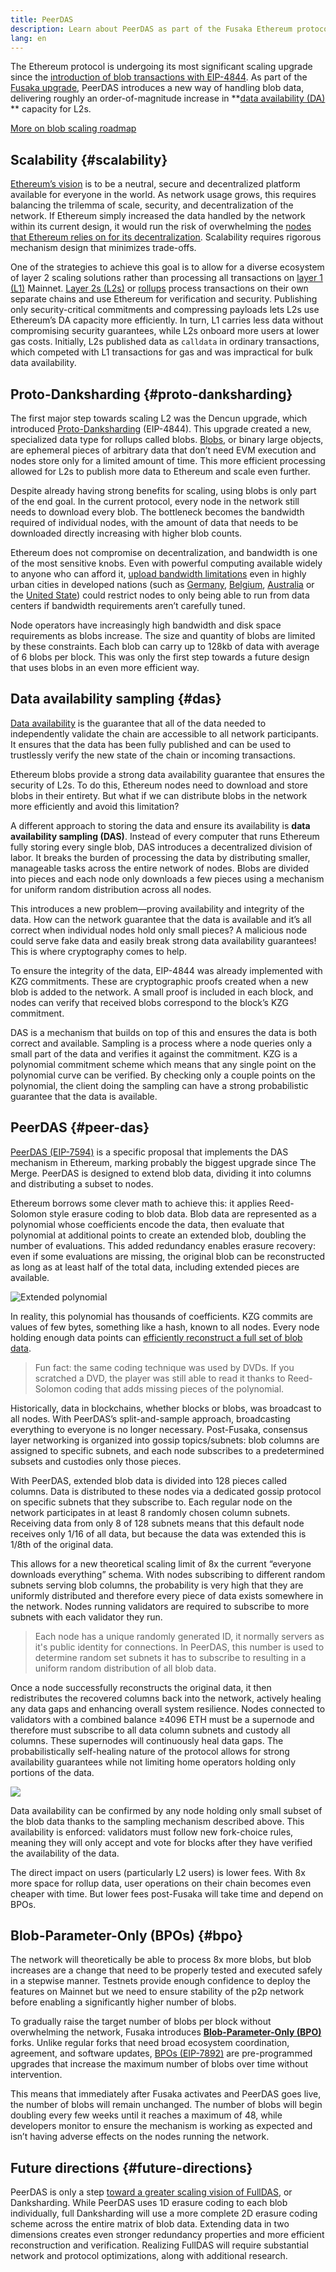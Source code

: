 ```yaml
---
title: PeerDAS
description: Learn about PeerDAS as part of the Fusaka Ethereum protocol upgrade
lang: en
---
```


The Ethereum protocol is undergoing its most significant scaling upgrade since the [introduction of blob transactions with EIP-4844](/roadmap/danksharding/). As part of the [Fusaka upgrade](/roadmap/fusaka/), PeerDAS introduces a new way of handling blob data, delivering roughly an order-of-magnitude increase in **[data availability (DA)](/developers/docs/data-availability/) ** capacity for L2s.

[More on blob scaling roadmap](https://blog.ethereum.org/2025/08/22/protocol-update-002)

## Scalability {#scalability}

[Ethereum’s vision](/roadmap/vision/) is to be a neutral, secure and decentralized platform available for everyone in the world. As network usage grows, this requires balancing the trilemma of scale, security, and decentralization of the network. If Ethereum simply increased the data handled by the network within its current design, it would run the risk of overwhelming the [nodes that Ethereum relies on for its decentralization](/developers/docs/nodes-and-clients/). Scalability requires rigorous mechanism design that minimizes trade-offs.

One of the strategies to achieve this goal is to allow for a diverse ecosystem of layer 2 scaling solutions rather than processing all transactions on [layer 1 (L1)](/glossary/#layer-1) Mainnet. [Layer 2s (L2s)](/glossary/#layer-2) or [rollups](/glossary#rollups) process transactions on their own separate chains and use Ethereum for verification and security. Publishing only security-critical commitments and compressing payloads lets L2s use Ethereum’s DA capacity more efficiently. In turn, L1 carries less data without compromising security guarantees, while L2s onboard more users at lower gas costs. Initially, L2s published data as `calldata` in ordinary transactions, which competed with L1 transactions for gas and was impractical for bulk data availability.

## Proto-Danksharding {#proto-danksharding}

The first major step towards scaling L2 was the Dencun upgrade, which introduced [Proto-Danksharding](/roadmap/danksharding/) (EIP-4844). This upgrade created a new, specialized data type for rollups called blobs. [Blobs](/developers/docs/data-availability/blockchain-data-storage-strategies/#eip-4844-blobs), or binary large objects, are ephemeral pieces of arbitrary data that don’t need EVM execution and nodes store only for a limited amount of time. This more efficient processing allowed for L2s to publish more data to Ethereum and scale even further. 

Despite already having strong benefits for scaling, using blobs is only part of the end goal. In the current protocol, every node in the network still needs to download every blob. The bottleneck becomes the bandwidth required of individual nodes, with the amount of data that needs to be downloaded directly increasing with higher blob counts. 

Ethereum does not compromise on decentralization, and bandwidth is one of the most sensitive knobs. Even with powerful computing available widely to anyone who can afford it, [upload bandwidth limitations](https://www.speedtest.net/global-index) even in highly urban cities in developed nations (such as [Germany](https://www.speedtest.net/global-index/germany), [Belgium](https://www.speedtest.net/global-index/belgium), [Australia](https://www.speedtest.net/global-index/australia) or the [United State](https://www.speedtest.net/global-index/united-states)) could restrict nodes to only being able to run from data centers if bandwidth requirements aren’t carefully tuned.

Node operators have increasingly high bandwidth and disk space requirements as blobs increase. The size and quantity of blobs are limited by these constraints. Each blob can carry up to 128kb of data with average of 6 blobs per block. This was only the first step towards a future design that uses blobs in an even more efficient way.

## Data availability sampling {#das}

[Data availability](/developers/docs/data-availability/) is the guarantee that all of the data needed to independently validate the chain are accessible to all network participants. It ensures that the data has been fully published and can be used to trustlessly verify the new state of the chain or incoming transactions. 

Ethereum blobs provide a strong data availability guarantee that ensures the security of L2s. To do this, Ethereum nodes need to download and store blobs in their entirety. But what if we can distribute blobs in the network more efficiently and avoid this limitation? 

A different approach to storing the data and ensure its availability is **data availability sampling (DAS)**. Instead of every computer that runs Ethereum fully storing every single blob, DAS introduces a decentralized division of labor. It breaks the burden of processing the data by distributing smaller, manageable tasks across the entire network of nodes. Blobs are divided into pieces and each node only downloads a few pieces using a mechanism for uniform random distribution across all nodes. 

This introduces a new problem—proving availability and integrity of the data. How can the network guarantee that the data is available and it’s all correct when individual nodes hold only small pieces? A malicious node could serve fake data and easily break strong data availability guarantees! This is where cryptography comes to help. 

To ensure the integrity of the data, EIP-4844 was already implemented with KZG commitments. These are cryptographic proofs created when a new blob is added to the network. A small proof is included in each block, and nodes can verify that received blobs correspond to the block’s KZG commitment.

DAS is a mechanism that builds on top of this and ensures the data is both correct and available. Sampling is a process where a node queries only a small part of the data and verifies it against the commitment. KZG is a polynomial commitment scheme which means that any single point on the polynomial curve can be verified. By checking only a couple points on the polynomial, the client doing the sampling can have a strong probabilistic guarantee that the data is available. 

## PeerDAS {#peer-das}

[PeerDAS (EIP-7594)](https://eips.ethereum.org/EIPS/eip-7594) is a specific proposal that implements the DAS mechanism in Ethereum, marking probably the biggest upgrade since The Merge. PeerDAS is designed to extend blob data, dividing it into columns and distributing a subset to nodes.

Ethereum borrows some clever math to achieve this: it applies Reed-Solomon style erasure coding to blob data. Blob data are represented as a polynomial whose coefficients encode the data, then evaluate that polynomial at additional points to create an extended blob, doubling the number of evaluations. This added redundancy enables erasure recovery: even if some evaluations are missing, the original blob can be reconstructed as long as at least half of the total data, including extended pieces are available.

![Extended polynomial](./polynomial.png)

In reality, this polynomial has thousands of coefficients. KZG commits are values of few bytes, something like a hash, known to all nodes. Every node holding enough data points can [efficiently reconstruct a full set of blob data](https://arxiv.org/abs/2207.11079). 

> Fun fact: the same coding technique was used by DVDs. If you scratched a DVD, the player was still able to read it thanks to Reed-Solomon coding that adds missing pieces of the polynomial. 

Historically, data in blockchains, whether blocks or blobs, was broadcast to all nodes. With PeerDAS’s split-and-sample approach, broadcasting everything to everyone is no longer necessary. Post-Fusaka, consensus layer networking is organized into gossip topics/subnets: blob columns are assigned to specific subnets, and each node subscribes to a predetermined subsets and custodies only those pieces.

With PeerDAS, extended blob data is divided into 128 pieces called columns. Data is distributed to these nodes via a dedicated gossip protocol on specific subnets that they subscribe to. Each regular node on the network participates in at least 8 randomly chosen column subnets. Receiving data from only 8 of 128 subnets means that this default node receives only 1/16 of all data, but because the data was extended this is 1/8th of the original data. 

This allows for a new theoretical scaling limit of 8x the current “everyone downloads everything” schema. With nodes subscribing to different random subnets serving blob columns, the probability is very high that they are uniformly distributed and therefore every piece of data exists somewhere in the network. Nodes running validators are required to subscribe to more subnets with each validator they run.

> Each node has a unique randomly generated ID, it normally servers as it's public identity for connections. In PeerDAS, this number is used to determine random set subnets it has to subscribe to resulting in a uniform random distribution of all blob data.

Once a node successfully reconstructs the original data, it then redistributes the recovered columns back into the network, actively healing any data gaps and enhancing overall system resilience. Nodes connected to validators with a combined balance ≥4096 ETH must be a supernode and therefore must subscribe to all data column subnets and custody all columns. These supernodes will continuously heal data gaps. The probabilistically self-healing nature of the protocol allows for strong availability guarantees while not limiting home operators holding only portions of the data. 

![](subnets.png)

Data availability can be confirmed by any node holding only small subset of the blob data thanks to the sampling mechanism described above. This availability is enforced: validators must follow new fork-choice rules, meaning they will only accept and vote for blocks after they have verified the availability of the data.

The direct impact on users (particularly L2 users) is lower fees. With 8x more space for rollup data, user operations on their chain becomes even cheaper with time. But lower fees post-Fusaka will take time and depend on BPOs.

## Blob-Parameter-Only (BPOs) {#bpo}

The network will theoretically be able to process 8x more blobs, but blob increases are a change that need to be properly tested and executed safely in a stepwise manner. Testnets provide enough confidence to deploy the features on Mainnet but we need to ensure stability of the p2p network before enabling a significantly higher number of blobs. 

To gradually raise the target number of blobs per block without overwhelming the network, Fusaka introduces **[Blob-Parameter-Only (BPO)](https://ethereum-magicians.org/t/blob-parameter-only-bpo-forks/22623)** forks. Unlike regular forks that need broad ecosystem coordination, agreement, and software updates, [BPOs (EIP-7892)](https://eips.ethereum.org/EIPS/eip-7892) are pre-programmed upgrades that increase the maximum number of blobs over time without intervention.

This means that immediately after Fusaka activates and PeerDAS goes live, the number of blobs will remain unchanged. The number of blobs will begin doubling every few weeks until it reaches a maximum of 48, while developers monitor to ensure the mechanism is working as expected and isn’t having adverse effects on the nodes running the network.

## Future directions {#future-directions}

PeerDAS is only a step [toward a greater scaling vision of FullDAS](https://ethresear.ch/t/fulldas-towards-massive-scalability-with-32mb-blocks-and-beyond/19529), or Danksharding. While PeerDAS uses 1D erasure coding to each blob individually, full Danksharding will use a more complete 2D erasure coding scheme across the entire matrix of blob data. Extending data in two dimensions creates even stronger redundancy properties and more efficient reconstruction and verification. Realizing FullDAS will require substantial network and protocol optimizations, along with additional research.